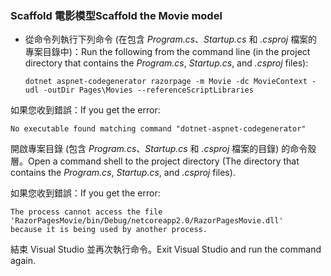<a name="scaffold"></a>
### <a name="scaffold-the-movie-model"></a><span data-ttu-id="34782-101">Scaffold 電影模型</span><span class="sxs-lookup"><span data-stu-id="34782-101">Scaffold the Movie model</span></span>

* <span data-ttu-id="34782-102">從命令列執行下列命令 (在包含 *Program.cs*、*Startup.cs* 和 *.csproj* 檔案的專案目錄中)：</span><span class="sxs-lookup"><span data-stu-id="34782-102">Run the following from the command line (in the project directory that contains the *Program.cs*, *Startup.cs*, and *.csproj* files):</span></span>

  ```console
  dotnet aspnet-codegenerator razorpage -m Movie -dc MovieContext -udl -outDir Pages\Movies --referenceScriptLibraries
  ```

<span data-ttu-id="34782-103">如果您收到錯誤：</span><span class="sxs-lookup"><span data-stu-id="34782-103">If you get the error:</span></span>
  ```
No executable found matching command "dotnet-aspnet-codegenerator"
  ```

<span data-ttu-id="34782-104">開啟專案目錄 (包含 *Program.cs*、*Startup.cs* 和 *.csproj* 檔案的目錄) 的命令殼層。</span><span class="sxs-lookup"><span data-stu-id="34782-104">Open a command shell to the project directory (The directory that contains the *Program.cs*, *Startup.cs*, and *.csproj* files).</span></span>

<span data-ttu-id="34782-105">如果您收到錯誤：</span><span class="sxs-lookup"><span data-stu-id="34782-105">If you get the error:</span></span>
  ```
  The process cannot access the file 
 'RazorPagesMovie/bin/Debug/netcoreapp2.0/RazorPagesMovie.dll' 
  because it is being used by another process.
  ```

<span data-ttu-id="34782-106">結束 Visual Studio 並再次執行命令。</span><span class="sxs-lookup"><span data-stu-id="34782-106">Exit Visual Studio and run the command again.</span></span>
